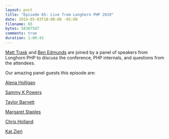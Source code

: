 ```yaml
---
layout: post
title: "Episode 65: Live from Longhorn PHP 2019"
date: 2019-05-03T18:00:00 -05:00
filename: 65
bytes: 58307587
comments: true
duration: 1:00:43
---
```


[Matt Trask](https://twitter.com/matthewtrask) and [Ben Edmunds](https://twitter.com/benedmunds) are joined by a panel of speakers from Longhorn PHP to discuss the conference, PHP internals, and questions from the attendees.

Our amazing panel guests this episode are:

[Alena Holligan](https://twitter.com/alenaholligan)

[Sammy K Powers](http://twitter.com/SammyK)

[Taylor Barnett](http://twitter.com/taylor_atx)

[Margaret Staples](http://twitter.com/dead_lugosi)

[Chris Holland](http://twitter.com/chrisholland)

[Kat Zień](http://twitter.com/kasiazien)


